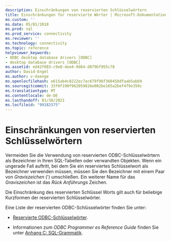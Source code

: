 ```yaml
---
description: Einschränkungen von reservierten Schlüsselwörtern
title: Einschränkungen für reservierte Wörter | Microsoft-Dokumentation
ms.custom: ''
ms.date: 05/01/2018
ms.prod: sql
ms.prod_service: connectivity
ms.reviewer: ''
ms.technology: connectivity
ms.topic: reference
helpviewer_keywords:
- ODBC desktop database drivers [ODBC]
- desktop database drivers [ODBC]
ms.assetid: ed42f083-c9e8-4ee4-9d64-d879bf955c78
author: David-Engel
ms.author: v-daenge
ms.openlocfilehash: e615ab4c8222ec7ac679f96f360458dfaab5abb9
ms.sourcegitcommit: 33f0f190f962059826e002be165a2bef4f9e350c
ms.translationtype: MT
ms.contentlocale: de-DE
ms.lasthandoff: 01/30/2021
ms.locfileid: "99182575"
---
```

# <a name="reserved-keyword-limitations"></a>Einschränkungen von reservierten Schlüsselwörtern

Vermeiden Sie die Verwendung von reservierten ODBC-Schlüsselwörtern als Bezeichner in Ihren SQL-Tabellen oder verwandten Objekten. Wenn ein ungerade Fall auftritt, bei dem Sie ein reserviertes Schlüsselwort als Bezeichner verwenden müssen, müssen Sie den Bezeichner mit einem Paar von *Graviszeichen* (') umschließen. Ein weiterer Name für das *Graviszeichen* ist das *Rück Anführungs* Zeichen.

Die Einschränkung des reservierten Schlüssel Worts gilt auch für beliebige Kurzformen der reservierten Schlüsselwörter.

Eine Liste der reservierten ODBC-Schlüsselwörter finden Sie unter:

- [Reservierte ODBC-Schlüsselwörter](../reference/appendixes/reserved-keywords.md).

- Informationen zum *ODBC Programmer es Reference Guide* finden Sie unter [Anhang C: SQL-Grammatik](../reference/appendixes/appendix-c-sql-grammar.md).